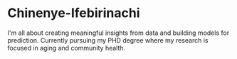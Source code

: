 # Chinenye-Ifebirinachi
I'm all about creating meaningful insights from data and building models for prediction. Currently pursuing my PHD degree where my research is focused in aging and community health.
